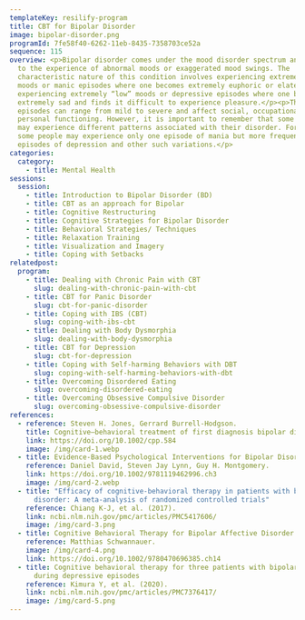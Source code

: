 ```yaml
---
templateKey: resilify-program
title: CBT for Bipolar Disorder
image: bipolar-disorder.png
programId: 7fe58f40-6262-11eb-8435-7358703ce52a
sequence: 115
overview: <p>Bipolar disorder comes under the mood disorder spectrum and refers
  to the experience of abnormal moods or exaggerated mood swings. The
  characteristic nature of this condition involves experiencing extremely “high”
  moods or manic episodes where one becomes extremely euphoric or elated and
  experiencing extremely “low” moods or depressive episodes where one becomes
  extremely sad and finds it difficult to experience pleasure.</p><p>These
  episodes can range from mild to severe and affect social, occupational and
  personal functioning. However, it is important to remember that some people
  may experience different patterns associated with their disorder. For example,
  some people may experience only one episode of mania but more frequent
  episodes of depression and other such variations.</p>
categories:
  category:
    - title: Mental Health
sessions:
  session:
    - title: Introduction to Bipolar Disorder (BD)
    - title: CBT as an approach for Bipolar
    - title: Cognitive Restructuring
    - title: Cognitive Strategies for Bipolar Disorder
    - title: Behavioral Strategies/ Techniques
    - title: Relaxation Training
    - title: Visualization and Imagery
    - title: Coping with Setbacks
relatedpost:
  program:
    - title: Dealing with Chronic Pain with CBT
      slug: dealing-with-chronic-pain-with-cbt
    - title: CBT for Panic Disorder
      slug: cbt-for-panic-disorder
    - title: Coping with IBS (CBT)
      slug: coping-with-ibs-cbt
    - title: Dealing with Body Dysmorphia
      slug: dealing-with-body-dysmorphia
    - title: CBT for Depression
      slug: cbt-for-depression
    - title: Coping with Self-harming Behaviors with DBT
      slug: coping-with-self-harming-behaviors-with-dbt
    - title: Overcoming Disordered Eating
      slug: overcoming-disordered-eating
    - title: Overcoming Obsessive Compulsive Disorder
      slug: overcoming-obsessive-compulsive-disorder
references:
  - reference: Steven H. Jones, Gerrard Burrell-Hodgson.
    title: Cognitive–behavioral treatment of first diagnosis bipolar disorder
    link: https://doi.org/10.1002/cpp.584
    image: /img/card-1.webp
  - title: Evidence-Based Psychological Interventions for Bipolar Disorder
    reference: Daniel David, Steven Jay Lynn, Guy H. Montgomery.
    link: https://doi.org/10.1002/9781119462996.ch3
    image: /img/card-2.webp
  - title: "Efficacy of cognitive-behavioral therapy in patients with bipolar
      disorder: A meta-analysis of randomized controlled trials"
    reference: Chiang K-J, et al. (2017).
    link: ncbi.nlm.nih.gov/pmc/articles/PMC5417606/
    image: /img/card-3.png
  - title: Cognitive Behavioral Therapy for Bipolar Affective Disorder
    reference: Matthias Schwannauer.
    image: /img/card-4.png
    link: https://doi.org/10.1002/9780470696385.ch14
  - title: Cognitive behavioral therapy for three patients with bipolar II disorder
      during depressive episodes
    reference: Kimura Y, et al. (2020).
    link: ncbi.nlm.nih.gov/pmc/articles/PMC7376417/
    image: /img/card-5.png
---
```

